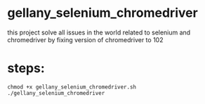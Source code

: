 # gellany_selenium_chromedriver
this project solve all issues in the world related to selenium and chromedriver by fixing version of chromedriver to 102

# steps:

<code>chmod +x gellany_selenium_chromedriver.sh</code><br>
<code>./gellany_selenium_chromedriver</code><br>

